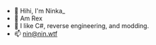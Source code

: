- 👋 Hihi, I'm Ninka_
- 👀 Am Rex
- 🌱 I like C#, reverse engineering, and modding.
- 📫 nin@nin.wtf

<!---
Ninka-Rex/Ninka-Rex is a ✨ special ✨ repository because its `README.md` (this file) appears on your GitHub profile.
You can click the Preview link to take a look at your changes.
--->
